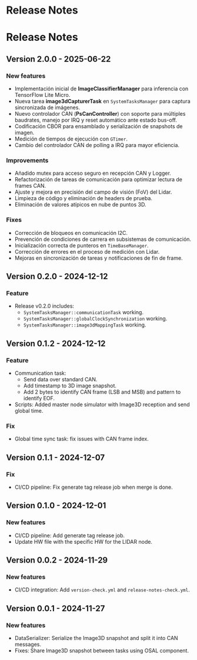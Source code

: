 # Release Notes
# Release Notes

## Version 2.0.0 - 2025-06-22

### New features
- Implementación inicial de **ImageClassifierManager** para inferencia con TensorFlow Lite Micro.
- Nueva tarea **image3dCapturerTask** en `SystemTasksManager` para captura sincronizada de imágenes.
- Nuevo controlador CAN (**PsCanController**) con soporte para múltiples baudrates, manejo por IRQ y reset automático ante estado bus-off.
- Codificación CBOR para ensamblado y serialización de snapshots de imagen.
- Medición de tiempos de ejecución con `GTimer`.
- Cambio del controlador CAN de polling a IRQ para mayor eficiencia.

### Improvements
- Añadido mutex para acceso seguro en recepción CAN y Logger.
- Refactorización de tareas de comunicación para optimizar lectura de frames CAN.
- Ajuste y mejora en precisión del campo de visión (FoV) del Lidar.
- Limpieza de código y eliminación de headers de prueba.
- Eliminación de valores atípicos en nube de puntos 3D.

### Fixes
- Corrección de bloqueos en comunicación I2C.
- Prevención de condiciones de carrera en subsistemas de comunicación.
- Inicialización correcta de punteros en `TimeBaseManager`.
- Corrección de errores en el proceso de medición con Lidar.
- Mejoras en sincronización de tareas y notificaciones de fin de frame.

## Version 0.2.0 - 2024-12-12

### Feature
- Release v0.2.0 includes:
  - `SystemTasksManager::communicationTask` working.
  - `SystemTasksManager::globalClockSynchronization` working.
  - `SystemTasksManager::image3dMappingTask` working.

## Version 0.1.2 - 2024-12-12

### Feature
- Communication task:
  - Send data over standard CAN.
  - Add timestamp to 3D image snapshot.
  - Add 2 bytes to identify CAN frame (LSB and MSB) and pattern to identify EOF.
- Scripts: Added master node simulator with Image3D reception and send global time.

### Fix
- Global time sync task: fix issues with CAN frame index.

## Version 0.1.1 - 2024-12-07

### Fix
- CI/CD pipeline: Fix generate tag release job when merge is done.

## Version 0.1.0 - 2024-12-01

### New features
- CI/CD pipeline: Add generate tag release job.
- Update HW file with the specific HW for the LIDAR node.

## Version 0.0.2 - 2024-11-29

### New features
- CI/CD integration: Add `version-check.yml` and `release-notes-check.yml`.

## Version 0.0.1 - 2024-11-27

### New features
- DataSerializer: Serialize the Image3D snapshot and split it into CAN messages.
- Fixes: Share Image3D snapshot between tasks using OSAL component.